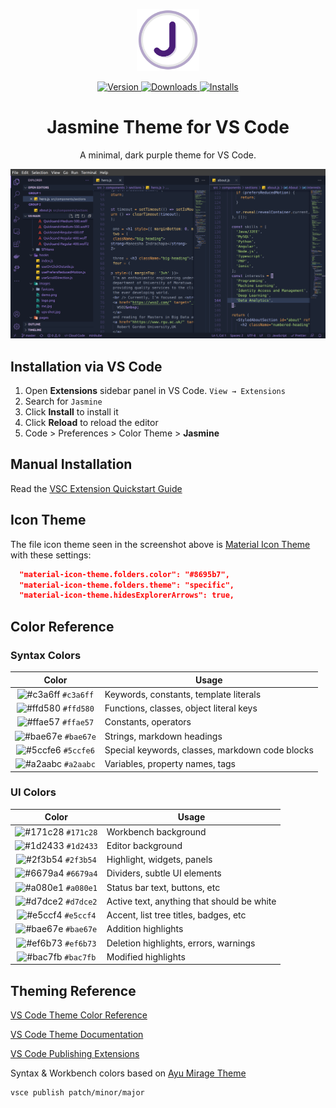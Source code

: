 <p align="center">
  <img alt="Jasmine Logo" src="https://raw.githubusercontent.com/maneeshaindrachapa/jasmine-vscode/master/images/logo.png" width="100" />
</p>
<p align="center">
  <a href="https://marketplace.visualstudio.com/items?itemName=maneeshaindrachapa.jasmine">
    <img alt="Version" src="https://vsmarketplacebadge.apphb.com/version/maneeshaindrachapa.jasmine-vscode.svg" />
  </a>
  <a href="https://marketplace.visualstudio.com/items?itemName=maneeshaindrachapa.jasmine">
    <img alt="Downloads" src="https://vsmarketplacebadge.apphb.com/downloads/maneeshaindrachapa.jasmine-vscode.svg" />
  </a>
  <a href="https://marketplace.visualstudio.com/items?itemName=maneeshaindrachapa.jasmine-vscode">
    <img alt="Installs" src="https://vsmarketplacebadge.apphb.com/installs/maneeshaindrachapa.jasmine-vscode.svg" />
  </a>
</p>
<h1 align="center">
  Jasmine Theme for VS Code
</h1>
<p align="center">
  A minimal, dark purple theme for VS Code.
</p>

![demo](https://raw.githubusercontent.com/maneeshaindrachapa/jasmine-vscode/master/images/demo.png)

## Installation via VS Code

1. Open **Extensions** sidebar panel in VS Code. `View → Extensions`
2. Search for `Jasmine`
3. Click **Install** to install it
4. Click **Reload** to reload the editor
5. Code > Preferences > Color Theme > **Jasmine**

## Manual Installation

Read the [VSC Extension Quickstart Guide](https://github.com/bchiang7/halcyon-vscode/blob/master/vsc-extension-quickstart.md)

## Icon Theme

The file icon theme seen in the screenshot above is [Material Icon Theme](https://marketplace.visualstudio.com/items?itemName=PKief.material-icon-theme) with these settings:

```json
  "material-icon-theme.folders.color": "#8695b7",
  "material-icon-theme.folders.theme": "specific",
  "material-icon-theme.hidesExplorerArrows": true,
```

## Color Reference

### Syntax Colors

|                               Color                                | Usage                                           |
| :----------------------------------------------------------------: | ----------------------------------------------- |
| ![#c3a6ff](https://via.placeholder.com/10/c3a6ff?text=+) `#c3a6ff` | Keywords, constants, template literals          |
| ![#ffd580](https://via.placeholder.com/10/ffd580?text=+) `#ffd580` | Functions, classes, object literal keys         |
| ![#ffae57](https://via.placeholder.com/10/ffae57?text=+) `#ffae57` | Constants, operators                            |
| ![#bae67e](https://via.placeholder.com/10/bae67e?text=+) `#bae67e` | Strings, markdown headings                      |
| ![#5ccfe6](https://via.placeholder.com/10/5ccfe6?text=+) `#5ccfe6` | Special keywords, classes, markdown code blocks |
| ![#a2aabc](https://via.placeholder.com/10/a2aabc?text=+) `#a2aabc` | Variables, property names, tags                 |

### UI Colors

|                               Color                                | Usage                                      |
| :----------------------------------------------------------------: | ------------------------------------------ |
| ![#171c28](https://via.placeholder.com/10/171c28?text=+) `#171c28` | Workbench background                       |
| ![#1d2433](https://via.placeholder.com/10/1d2433?text=+) `#1d2433` | Editor background                          |
| ![#2f3b54](https://via.placeholder.com/10/2f3b54?text=+) `#2f3b54` | Highlight, widgets, panels                 |
| ![#6679a4](https://via.placeholder.com/10/6679a4?text=+) `#6679a4` | Dividers, subtle UI elements               |
| ![#a080e1](https://via.placeholder.com/10/a080e1?text=+) `#a080e1` | Status bar text, buttons, etc              |
| ![#d7dce2](https://via.placeholder.com/10/d7dce2?text=+) `#d7dce2` | Active text, anything that should be white |
| ![#e5ccf4](https://via.placeholder.com/10/e5ccf4?text=+) `#e5ccf4` | Accent, list tree titles, badges, etc      |
| ![#bae67e](https://via.placeholder.com/10/bae67e?text=+) `#bae67e` | Addition highlights                        |
| ![#ef6b73](https://via.placeholder.com/10/ef6b73?text=+) `#ef6b73` | Deletion highlights, errors, warnings      |
| ![#bac7fb](https://via.placeholder.com/10/bac7fb?text=+) `#bac7fb` | Modified highlights                        |

## Theming Reference

[VS Code Theme Color Reference](https://code.visualstudio.com/docs/getstarted/theme-color-reference)

[VS Code Theme Documentation](https://code.visualstudio.com/docs/extensions/themes-snippets-colorizers)

[VS Code Publishing Extensions](https://code.visualstudio.com/docs/extensions/publish-extension)

Syntax & Workbench colors based on [Ayu Mirage Theme](https://github.com/teabyii/vscode-ayu)

```bash
vsce publish patch/minor/major
```